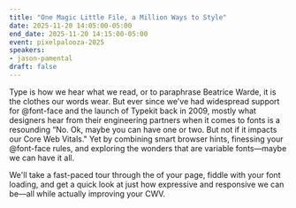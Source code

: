 ```yaml
---
title: "One Magic Little File, a Million Ways to Style"
date: 2025-11-20 14:05:00-05:00
end_date: 2025-11-20 14:15:00-05:00
event: pixelpalooza-2025
speakers:
- jason-pamental
draft: false
---
```


Type is how we hear what we read, or to paraphrase Beatrice Warde, it is the clothes our words wear. But ever since we've had widespread support for @font-face and the launch of Typekit back in 2009, mostly what designers hear from their engineering partners when it comes to fonts is a resounding “No. Ok, maybe you can have one or two. But not if it impacts our Core Web Vitals." Yet by combining smart browser hints, finessing your @font-face rules, and exploring the wonders that are variable fonts—maybe we can have it all.

We'll take a fast-paced tour through the <head> of your page, fiddle with your font loading, and get a quick look at just how expressive and responsive we can be—all while actually improving your CWV.
